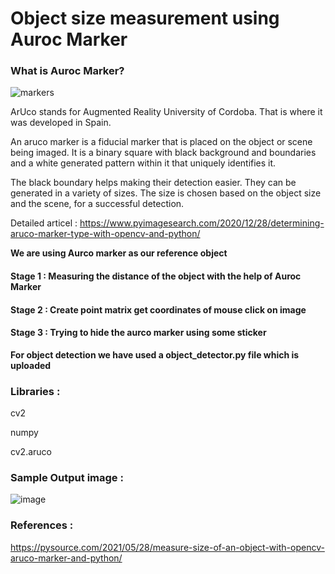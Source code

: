 # Object size measurement using Auroc Marker

### What is Auroc Marker?

![markers](https://user-images.githubusercontent.com/95399504/146164376-eb6d8854-5605-49a7-979d-c13f32af8a43.jpg)


ArUco stands for Augmented Reality University of Cordoba. That is where it was developed in Spain.

An aruco marker is a fiducial marker that is placed on the object or scene being imaged. It is a binary square with black background and boundaries and a white generated pattern within it that uniquely identifies it.


The black boundary helps making their detection easier. They can be generated in a variety of sizes. The size is chosen based on the object size and the scene, for a successful detection.

Detailed articel : https://www.pyimagesearch.com/2020/12/28/determining-aruco-marker-type-with-opencv-and-python/

**We are using Aurco marker as our reference object**

#### Stage 1 : Measuring the distance of the object with the help of Auroc Marker

#### Stage 2 : Create point matrix get coordinates of mouse click on image

#### Stage 3 : Trying to hide the aurco marker using some sticker


**For object detection we have used a object_detector.py file which is uploaded**

### Libraries :

cv2

numpy

cv2.aruco

### Sample Output image :
![image](https://user-images.githubusercontent.com/95399504/146165759-63fce122-9717-4546-bd7d-ed49195db529.png)


### References : 
https://pysource.com/2021/05/28/measure-size-of-an-object-with-opencv-aruco-marker-and-python/

